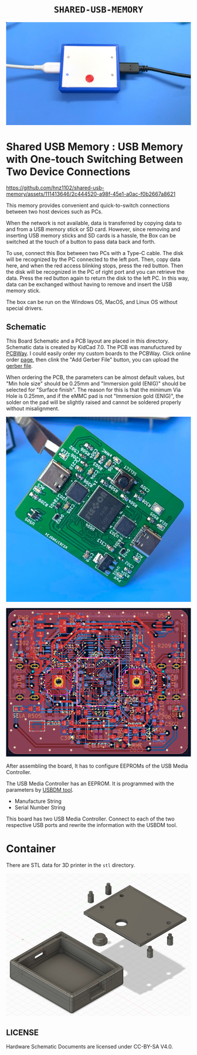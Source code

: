 <div align="center">
  <h1><code>SHARED-USB-MEMORY</code></h1>
  <p>
    <img src="doc/front.jpg"/>
  </p>
</div>

# Shared USB Memory : USB Memory with One-touch Switching Between Two Device Connections

https://github.com/hnz1102/shared-usb-memory/assets/111413646/2c444520-a98f-45e1-a0ac-f0b2667a8621

This memory provides convenient and quick-to-switch connections between two host devices such as PCs.

When the network is not available, data is transferred by copying data to and from a USB memory stick or SD card. However, since removing and inserting USB memory sticks and SD cards is a hassle, the Box can be switched at the touch of a button to pass data back and forth.

To use, connect this Box between two PCs with a Type-C cable. The disk will be recognized by the PC connected to the left port. Then, copy data here, and when the red access blinking stops, press the red button. Then the disk will be recognized in the PC of right port and you can retrieve the data. Press the red button again to return the disk to the left PC. In this way, data can be exchanged without having to remove and insert the USB memory stick.

The box can be run on the Windows OS, MacOS, and Linux OS without special drivers.


## Schematic

This Board Schematic and a PCB layout are placed in this directory. 
Schematic data is created by KidCad 7.0.
The PCB was manufuctured by [PCBWay](https://www.pcbway.com/). I could easily order my custom boards to the PCBWay.
Click online order [page](https://www.pcbway.com/QuickOrderOnline.aspx), then clink the "Add Gerber File" button, you can upload the [gerber file](https://github.com/hnz1102/shared-usb-memory/raw/main/shareusbdisk2.kicad_pcb.zip).

When ordering the PCB, the parameters can be almost default values, but "Min hole size" should be 0.25mm and "Immersion gold (ENIG)" should be selected for "Surface finish". The reason for this is that the minimum Via Hole is 0.25mm, and if the eMMC pad is not "Immersion gold (ENIG)", the solder on the pad will be slightly raised and cannot be soldered properly without misalignment.

![PCB](doc/board.jpg)

![PCB Layout](doc/pcblayout.png)

After assembling the board, It has to configure EEPROMs of the USB Media Controller.

The USB Media Controller has an EEPROM. It is programmed with the parameters by [USBDM tool](https://www.microchip.com/en-us/software-library/usbdm-tool).

- Manufacture String
- Serial Number String

This board has two USB Media Controller. Connect to each of the two respective USB ports and rewrite the information with the USBDM tool. 

# Container

There are STL data for 3D printer in the `stl` directory.

![container](doc/3ddata.png)


## LICENSE
Hardware Schematic Documents are licensed under CC-BY-SA V4.0.

